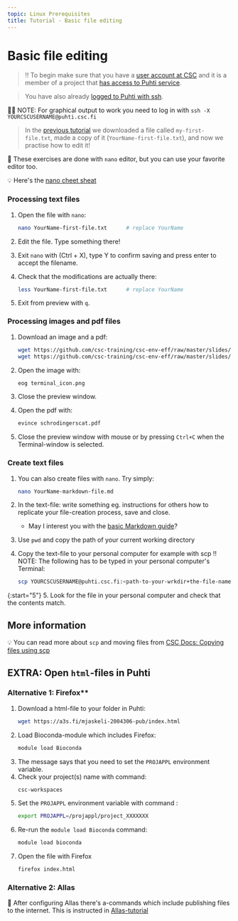 ```yaml
---
topic: Linux Prerequisites
title: Tutorial - Basic file editing
---
```


# Basic file editing

> ‼️ To begin make sure that you have a [user account at CSC](https://docs.csc.fi/accounts/how-to-create-new-user-account/) and it is a member of a project that [has access to Puhti service](https://docs.csc.fi/accounts/how-to-add-service-access-for-project/).

> You have also already [logged to Puhti with ssh](https://csc-training.github.io/csc-env-eff/hands-on/connecting/ssh-puhti.html).

☝🏻 NOTE: For graphical output to work you need to log in with `ssh -X YOURCSCUSERNAME@puhti.csc.fi`

> In the [previous tutorial](https://csc-training.github.io/csc-env-eff/hands-on/linux_prerequisites/basic-linux-commands.html) we downloaded a file called `my-first-file.txt`, made a copy of it (`YourName-first-file.txt`), and now we practise how to edit it!

💬 These exercises are done with `nano` editor, but you can use your favorite editor too. 

💡 Here's the [nano cheet sheat](https://www.nano-editor.org/dist/latest/cheatsheet.html) 

### Processing text files

1. Open the file with `nano`:
    ```bash
    nano YourName-first-file.txt      # replace YourName
    ```

2. Edit the file. Type something there!

3. Exit `nano` with (Ctrl + X), type Y to confirm saving and press enter to accept the filename.

4. Check that the modifications are actually there:
    ```bash
    less YourName-first-file.txt      # replace YourName
    ```
5. Exit from preview with `q`.

### Processing images and pdf files

1. Download an image and a pdf:
    ```bash
    wget https://github.com/csc-training/csc-env-eff/raw/master/slides/img/terminal_icon.png
    wget https://github.com/csc-training/csc-env-eff/raw/master/slides/img/schrodingerscat.pdf
    ```

2. Open the image with:
    ```bash
    eog terminal_icon.png
    ```
3.  Close the preview window.

4. Open the pdf with:
    ```bash
    evince schrodingerscat.pdf
    ```
5. Close the preview window with mouse or by pressing `Ctrl+C` when the Terminal-window is selected.

### Create text files

1. You can also create files with `nano`. Try simply:
    ```bash
    nano YourName-markdown-file.md
    ```

2. In the text-file: write something eg. instructions for others how to replicate your file-creation process, save and close.
    - May I interest you with the [basic Markdown guide](https://www.markdownguide.org/basic-syntax/)?

3. Use `pwd` and copy the path of your current working directory

4. Copy the text-file to your personal computer for example with scp ‼️ NOTE: The following has to be typed in your personal computer's Terminal:
    ```bash
    scp YOURCSCUSERNAME@puhti.csc.fi:<path-to-your-wrkdir+the-file-name.md> <path-to-local-folder-in-your-PC>
    ```

{:start="5"}
5. Look for the file in your personal computer and check that the contents match.

## More information
💡 You can read more about `scp` and moving files from [CSC Docs: Copying files using scp](https://docs.csc.fi/data/moving/scp/)

## EXTRA: Open `html`-files in Puhti

### Alternative 1: Firefox**  
1. Download a html-file to your folder in Puhti:
    ```bash
    wget https://a3s.fi/mjaskeli-2004306-pub/index.html
    ```
2. Load Bioconda-module which includes Firefox:
    ```bash
    module load Bioconda
    ```
3. The message says that you need to set the `PROJAPPL` environment variable. 
4. Check your project(s) name with command: 
    ```bash
    csc-workspaces
    ```
5. Set the `PROJAPPL` environment variable with command :
    ```bash
    export PROJAPPL=/projappl/project_XXXXXXX
    ```
4. Re-run the ```module load Bioconda``` command:
    ```bash
    module load bioconda
    ```
5. Open the file with Firefox
    ```bash
    firefox index.html
    ```

### Alternative 2: Allas

💬 After configuring Allas there's a-commands which include publishing files to the internet. This is instructed in [Allas-tutorial](https://csc-training.github.io/csc-env-eff/hands-on/allas/tutorial_allas-file-transfer.html)